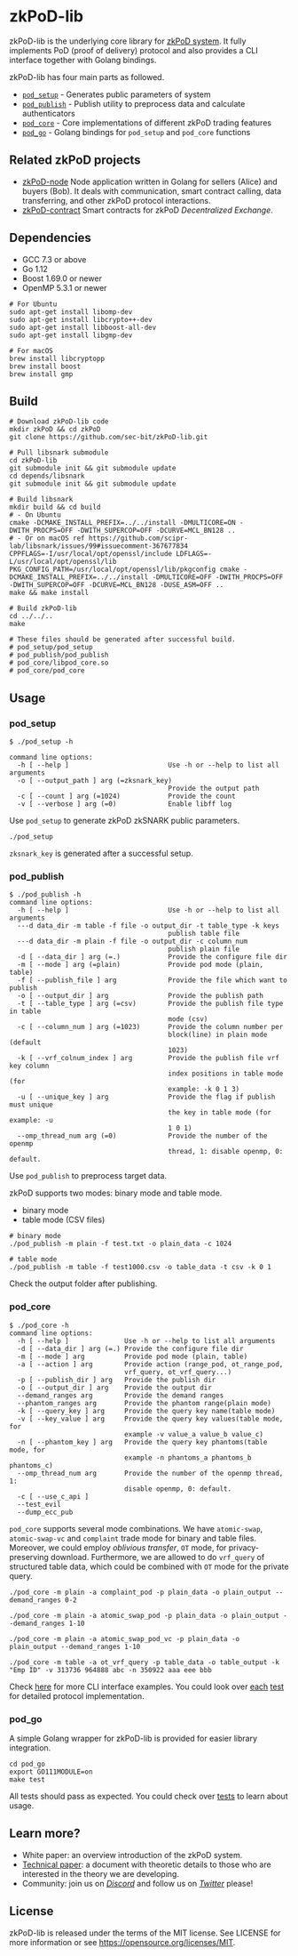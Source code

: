 # zkPoD-lib

zkPoD-lib is the underlying core library for [zkPoD system](https://github.com/sec-bit/zkPoD-node). It fully implements PoD (proof of delivery) protocol and also provides a CLI interface together with Golang bindings.

zkPoD-lib has four main parts as followed.

- [`pod_setup`](pod_setup/) - Generates public parameters of system
- [`pod_publish`](pod_publish/) - Publish utility to preprocess data and calculate authenticators
- [`pod_core`](pod_core/) - Core implementations of different zkPoD trading features
- [`pod_go`](pod_go/) - Golang bindings for `pod_setup` and `pod_core` functions

## Related zkPoD projects

- [zkPoD-node](https://github.com/sec-bit/zkPoD-node) Node application written in Golang for sellers (Alice) and buyers (Bob). It deals with communication, smart contract calling, data transferring, and other zkPoD protocol interactions.
- [zkPoD-contract](https://github.com/sec-bit/zkPoD-contract) Smart contracts for zkPoD _Decentralized Exchange_.

## Dependencies

- GCC 7.3 or above
- Go 1.12
- Boost 1.69.0 or newer
- OpenMP 5.3.1 or newer

```shell
# For Ubuntu
sudo apt-get install libomp-dev
sudo apt-get install libcrypto++-dev
sudo apt-get install libboost-all-dev
sudo apt-get install libgmp-dev

# For macOS
brew install libcryptopp
brew install boost
brew install gmp
```

## Build

```shell
# Download zkPoD-lib code
mkdir zkPoD && cd zkPoD
git clone https://github.com/sec-bit/zkPoD-lib.git

# Pull libsnark submodule
cd zkPoD-lib
git submodule init && git submodule update
cd depends/libsnark
git submodule init && git submodule update

# Build libsnark
mkdir build && cd build
# - On Ubuntu
cmake -DCMAKE_INSTALL_PREFIX=../../install -DMULTICORE=ON -DWITH_PROCPS=OFF -DWITH_SUPERCOP=OFF -DCURVE=MCL_BN128 ..
# - Or on macOS ref https://github.com/scipr-lab/libsnark/issues/99#issuecomment-367677834
CPPFLAGS=-I/usr/local/opt/openssl/include LDFLAGS=-L/usr/local/opt/openssl/lib PKG_CONFIG_PATH=/usr/local/opt/openssl/lib/pkgconfig cmake -DCMAKE_INSTALL_PREFIX=../../install -DMULTICORE=OFF -DWITH_PROCPS=OFF -DWITH_SUPERCOP=OFF -DCURVE=MCL_BN128 -DUSE_ASM=OFF ..
make && make install

# Build zkPoD-lib
cd ../../..
make

# These files should be generated after successful build.
# pod_setup/pod_setup
# pod_publish/pod_publish
# pod_core/libpod_core.so
# pod_core/pod_core
```

## Usage

### pod_setup

```shell
$ ./pod_setup -h

command line options:
  -h [ --help ]                         Use -h or --help to list all arguments
  -o [ --output_path ] arg (=zksnark_key)
                                        Provide the output path
  -c [ --count ] arg (=1024)            Provide the count
  -v [ --verbose ] arg (=0)             Enable libff log
```

Use `pod_setup` to generate zkPoD zkSNARK public parameters.

```shell
./pod_setup
```

`zksnark_key` is generated after a successful setup.

### pod_publish

```shell
$ ./pod_publish -h
command line options:
  -h [ --help ]                         Use -h or --help to list all arguments
  ---d data_dir -m table -f file -o output_dir -t table_type -k keys
                                        publish table file
  ---d data_dir -m plain -f file -o output_dir -c column_num
                                        publish plain file
  -d [ --data_dir ] arg (=.)            Provide the configure file dir
  -m [ --mode ] arg (=plain)            Provide pod mode (plain, table)
  -f [ --publish_file ] arg             Provide the file which want to publish
  -o [ --output_dir ] arg               Provide the publish path
  -t [ --table_type ] arg (=csv)        Provide the publish file type in table
                                        mode (csv)
  -c [ --column_num ] arg (=1023)       Provide the column number per
                                        block(line) in plain mode (default
                                        1023)
  -k [ --vrf_colnum_index ] arg         Provide the publish file vrf key column
                                        index positions in table mode (for
                                        example: -k 0 1 3)
  -u [ --unique_key ] arg               Provide the flag if publish must unique
                                        the key in table mode (for example: -u
                                        1 0 1)
  --omp_thread_num arg (=0)             Provide the number of the openmp
                                        thread, 1: disable openmp, 0: default.
```

Use `pod_publish` to preprocess target data.

zkPoD supports two modes: binary mode and table mode.

- binary mode
- table mode (CSV files)

```shell
# binary mode
./pod_publish -m plain -f test.txt -o plain_data -c 1024

# table mode
./pod_publish -m table -f test1000.csv -o table_data -t csv -k 0 1
```

Check the output folder after publishing.

### pod_core

```shell
$ ./pod_core -h
command line options:
  -h [ --help ]              Use -h or --help to list all arguments
  -d [ --data_dir ] arg (=.) Provide the configure file dir
  -m [ --mode ] arg          Provide pod mode (plain, table)
  -a [ --action ] arg        Provide action (range_pod, ot_range_pod,
                             vrf_query, ot_vrf_query...)
  -p [ --publish_dir ] arg   Provide the publish dir
  -o [ --output_dir ] arg    Provide the output dir
  --demand_ranges arg        Provide the demand ranges
  --phantom_ranges arg       Provide the phantom range(plain mode)
  -k [ --query_key ] arg     Provide the query key name(table mode)
  -v [ --key_value ] arg     Provide the query key values(table mode, for
                             example -v value_a value_b value_c)
  -n [ --phantom_key ] arg   Provide the query key phantoms(table mode, for
                             example -n phantoms_a phantoms_b phantoms_c)
  --omp_thread_num arg       Provide the number of the openmp thread, 1:
                             disable openmp, 0: default.
  -c [ --use_c_api ]
  --test_evil
  --dump_ecc_pub
```

`pod_core` supports several mode combinations. We have `atomic-swap`, `atomic-swap-vc` and `complaint` trade mode for binary and table files. Moreover, we could employ _oblivious transfer_, `OT` mode, for privacy-preserving download. Furthermore, we are allowed to do `vrf_query` of structured table data, which could be combined with `OT` mode for the private query.

```shell
./pod_core -m plain -a complaint_pod -p plain_data -o plain_output --demand_ranges 0-2

./pod_core -m plain -a atomic_swap_pod -p plain_data -o plain_output --demand_ranges 1-10

./pod_core -m plain -a atomic_swap_pod_vc -p plain_data -o plain_output --demand_ranges 1-10

./pod_core -m table -a ot_vrf_query -p table_data -o table_output -k "Emp ID" -v 313736 964888 abc -n 350922 aaa eee bbb
```

Check [here](pod_core/README.md) for more CLI interface examples. You could look over [each](pod_core/scheme_atomic_swap_test.cc) [test](pod_core/scheme_atomic_swap_vc_test.cc) for detailed protocol implementation.

### pod_go

A simple Golang wrapper for zkPoD-lib is provided for easier library integration.

```shell
cd pod_go
export GO111MODULE=on
make test
```

All tests should pass as expected. You could check over [tests](pod_go/plain/api_test.go) to learn about usage.

## Learn more?

+ White paper: an overview introduction of the zkPoD system.
+ [Technical paper](https://sec-bit.github.io/zkPoD-node/paper.pdf): a document with theoretic details to those who are interested in the theory we are developing.
+ Community: join us on [*Discord*](https://discord.gg/tfUH886) and follow us on [*Twitter*](https://twitter.com/SECBIT_IO) please!

## License

zkPoD-lib is released under the terms of the MIT license. See LICENSE for more information or see https://opensource.org/licenses/MIT.
